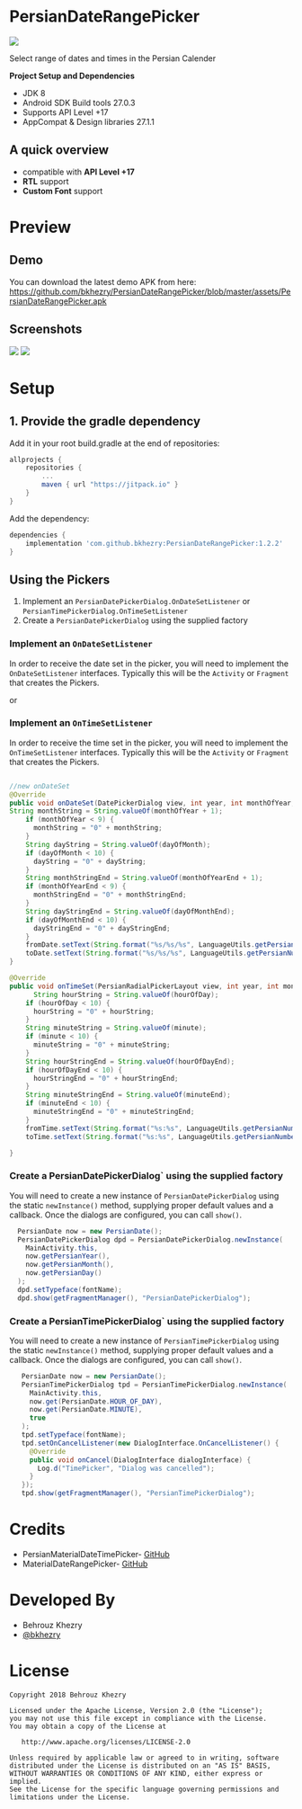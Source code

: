 # PersianDateRangePicker
[![](https://jitpack.io/v/bkhezry/PersianDateRangePicker.svg)](https://jitpack.io/#bkhezry/PersianDateRangePicker)

Select range of dates and times in the Persian Calender

**Project Setup and Dependencies**
- JDK 8
- Android SDK Build tools 27.0.3
- Supports API Level +17
- AppCompat & Design libraries 27.1.1

## A quick overview
- compatible with **API Level +17**
- **RTL** support
- **Custom Font** support

# Preview
## Demo
You can download the latest demo APK from here: https://github.com/bkhezry/PersianDateRangePicker/blob/master/assets/PersianDateRangePicker.apk

## Screenshots
<img src="assets/screenshot_1.jpg" />
<img src="assets/screenshot_2.jpg" />

# Setup
## 1. Provide the gradle dependency
Add it in your root build.gradle at the end of repositories:
```gradle
allprojects {
	repositories {
		...
		maven { url "https://jitpack.io" }
	}
}
```
Add the dependency:
```gradle
dependencies {
	implementation 'com.github.bkhezry:PersianDateRangePicker:1.2.2'
}
```
Using the  Pickers
--------------------------------

1. Implement an `PersianDatePickerDialog.OnDateSetListener` or `PersianTimePickerDialog.OnTimeSetListener`
2. Create a `PersianDatePickerDialog` using the supplied factory

### Implement an `OnDateSetListener`
In order to receive the date  set in the picker, you will need to implement the `OnDateSetListener` interfaces. Typically this will be the `Activity` or `Fragment` that creates the Pickers.

or
### Implement an `OnTimeSetListener`
In order to receive the time set in the picker, you will need to implement the `OnTimeSetListener` interfaces. Typically this will be the `Activity` or `Fragment` that creates the Pickers.

```java

//new onDateSet
@Override
public void onDateSet(DatePickerDialog view, int year, int monthOfYear, int dayOfMonth,int yearEnd, int monthOfYearEnd, int dayOfMonthEnd) {
String monthString = String.valueOf(monthOfYear + 1);
    if (monthOfYear < 9) {
      monthString = "0" + monthString;
    }
    String dayString = String.valueOf(dayOfMonth);
    if (dayOfMonth < 10) {
      dayString = "0" + dayString;
    }
    String monthStringEnd = String.valueOf(monthOfYearEnd + 1);
    if (monthOfYearEnd < 9) {
      monthStringEnd = "0" + monthStringEnd;
    }
    String dayStringEnd = String.valueOf(dayOfMonthEnd);
    if (dayOfMonthEnd < 10) {
      dayStringEnd = "0" + dayStringEnd;
    }
    fromDate.setText(String.format("%s/%s/%s", LanguageUtils.getPersianNumbers(String.valueOf(year)), LanguageUtils.getPersianNumbers(monthString), LanguageUtils.getPersianNumbers(dayString)));
    toDate.setText(String.format("%s/%s/%s", LanguageUtils.getPersianNumbers(String.valueOf(yearEnd)), LanguageUtils.getPersianNumbers(monthStringEnd), LanguageUtils.getPersianNumbers(dayStringEnd)));
}

@Override
public void onTimeSet(PersianRadialPickerLayout view, int year, int monthOfYear, int dayOfMonth,int yearEnd, int monthOfYearEnd, int dayOfMonthEnd) {
      String hourString = String.valueOf(hourOfDay);
    if (hourOfDay < 10) {
      hourString = "0" + hourString;
    }
    String minuteString = String.valueOf(minute);
    if (minute < 10) {
      minuteString = "0" + minuteString;
    }
    String hourStringEnd = String.valueOf(hourOfDayEnd);
    if (hourOfDayEnd < 10) {
      hourStringEnd = "0" + hourStringEnd;
    }
    String minuteStringEnd = String.valueOf(minuteEnd);
    if (minuteEnd < 10) {
      minuteStringEnd = "0" + minuteStringEnd;
    }
    fromTime.setText(String.format("%s:%s", LanguageUtils.getPersianNumbers(hourString), LanguageUtils.getPersianNumbers(minuteString)));
    toTime.setText(String.format("%s:%s", LanguageUtils.getPersianNumbers(hourStringEnd), LanguageUtils.getPersianNumbers(minuteStringEnd)));

}
```

### Create a PersianDatePickerDialog` using the supplied factory
You will need to create a new instance of `PersianDatePickerDialog` using the static `newInstance()` method, supplying proper default values and a callback. Once the dialogs are configured, you can call `show()`.
```java
  PersianDate now = new PersianDate();
  PersianDatePickerDialog dpd = PersianDatePickerDialog.newInstance(
    MainActivity.this,
    now.getPersianYear(),
    now.getPersianMonth(),
    now.getPersianDay()
  );
  dpd.setTypeface(fontName);
  dpd.show(getFragmentManager(), "PersianDatePickerDialog");
```

### Create a PersianTimePickerDialog` using the supplied factory
You will need to create a new instance of `PersianTimePickerDialog` using the static `newInstance()` method, supplying proper default values and a callback. Once the dialogs are configured, you can call `show()`.
 ```java
    PersianDate now = new PersianDate();
    PersianTimePickerDialog tpd = PersianTimePickerDialog.newInstance(
      MainActivity.this,
      now.get(PersianDate.HOUR_OF_DAY),
      now.get(PersianDate.MINUTE),
      true
    );
    tpd.setTypeface(fontName);
    tpd.setOnCancelListener(new DialogInterface.OnCancelListener() {
      @Override
      public void onCancel(DialogInterface dialogInterface) {
        Log.d("TimePicker", "Dialog was cancelled");
      }
    });
    tpd.show(getFragmentManager(), "PersianTimePickerDialog");
```
# Credits

- PersianMaterialDateTimePicker- [GitHub](https://github.com/mohamad-amin/PersianMaterialDateTimePicker)
- MaterialDateRangePicker- [GitHub](https://github.com/borax12/MaterialDateRangePicker)

# Developed By

* Behrouz Khezry
 * [@bkhezry](https://twitter.com/bkhezry) 


# License

    Copyright 2018 Behrouz Khezry

    Licensed under the Apache License, Version 2.0 (the "License");
    you may not use this file except in compliance with the License.
    You may obtain a copy of the License at

       http://www.apache.org/licenses/LICENSE-2.0

    Unless required by applicable law or agreed to in writing, software
    distributed under the License is distributed on an "AS IS" BASIS,
    WITHOUT WARRANTIES OR CONDITIONS OF ANY KIND, either express or implied.
    See the License for the specific language governing permissions and
    limitations under the License.
